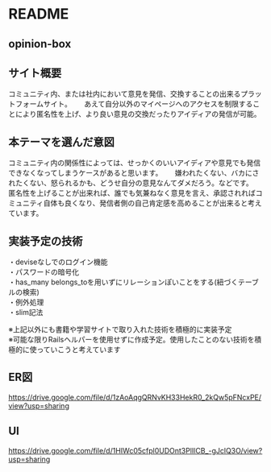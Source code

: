 # README

## opinion-box

## サイト概要
コミュニティ内、または社内において意見を発信、交換することの出来るプラットフォームサイト。　　
あえて自分以外のマイページへのアクセスを制限することにより匿名性を上げ、より良い意見の交換だったりアイディアの発信が可能。　　

## 本テーマを選んだ意図
コミュニティ内の関係性によっては、せっかくのいいアイディアや意見でも発信できなくなってしまうケースがあると思います。　　
嫌われたくない、バカにされたくない、怒られるかも、どうせ自分の意見なんてダメだろう。などです。　　
匿名性を上げることが出来れば、誰でも気兼ねなく意見を言え、承認されればコミュニティ自体も良くなり、発信者側の自己肯定感を高めることが出来ると考えています。

## 実装予定の技術
・deviseなしでのログイン機能  
・パスワードの暗号化  
・has_many belongs_toを用いずにリレーションぽいことをする(紐づくテーブルの検索)  
・例外処理  
・slim記法  

※上記以外にも書籍や学習サイトで取り入れた技術を積極的に実装予定  
※可能な限りRailsヘルパーを使用せずに作成予定。使用したことのない技術を積極的に使っていこうと考えています

## ER図
https://drive.google.com/file/d/1zAoAqgQRNvKH33HekR0_2kQw5pFNcxPE/view?usp=sharing
## UI
https://drive.google.com/file/d/1HIWc05cfpl0UDOnt3PlIlCB_-gJclQ3O/view?usp=sharing